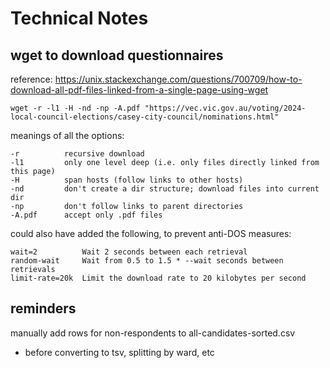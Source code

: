 # Technical Notes

## wget to download questionnaires

reference: https://unix.stackexchange.com/questions/700709/how-to-download-all-pdf-files-linked-from-a-single-page-using-wget

```
wget -r -l1 -H -nd -np -A.pdf "https://vec.vic.gov.au/voting/2024-local-council-elections/casey-city-council/nominations.html"
```

meanings of all the options:

```
-r          recursive download
-l1         only one level deep (i.e. only files directly linked from this page)
-H          span hosts (follow links to other hosts)
-nd         don't create a dir structure; download files into current dir
-np         don't follow links to parent directories
-A.pdf      accept only .pdf files
```

could also have added the following, to prevent anti-DOS measures:

```
wait=2          Wait 2 seconds between each retrieval
random-wait     Wait from 0.5 to 1.5 * --wait seconds between retrievals
limit-rate=20k  Limit the download rate to 20 kilobytes per second
```

## reminders 


manually add rows for non-respondents to all-candidates-sorted.csv
- before converting to tsv, splitting by ward, etc

